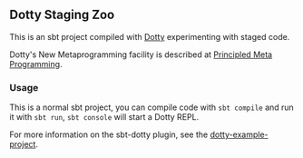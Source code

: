 ## Dotty Staging Zoo

This is an sbt project compiled with [Dotty](dotty.epfl.ch) experimenting with staged code.

Dotty's New Metaprogramming facility is described at [Principled Meta Programming](http://dotty.epfl.ch/docs/reference/principled-meta-programming.html).

### Usage

This is a normal sbt project, you can compile code with `sbt compile` and run it
with `sbt run`, `sbt console` will start a Dotty REPL.

For more information on the sbt-dotty plugin, see the
[dotty-example-project](https://github.com/lampepfl/dotty-example-project/blob/master/README.md).
